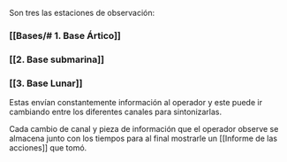 Son tres las estaciones de observación:

### [[Bases/# 1. Base Ártico]]
### [[2. Base submarina]]
### [[3. Base Lunar]]

Estas envían constantemente información al operador y este puede ir cambiando entre los diferentes canales para sintonizarlas.

Cada cambio de canal y pieza de información que el operador observe se almacena junto con los tiempos para al final mostrarle un [[Informe de las acciones]] que tomó.

